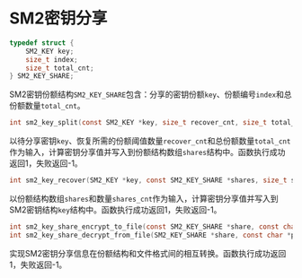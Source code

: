 # SM2密钥分享

```c
typedef struct {
	SM2_KEY key;
	size_t index;
	size_t total_cnt;
} SM2_KEY_SHARE;
```

SM2密钥份额结构`SM2_KEY_SHARE`包含：分享的密钥份额`key`、份额编号`index`和总份额数量`total_cnt`。

```c
int sm2_key_split(const SM2_KEY *key, size_t recover_cnt, size_t total_cnt, SM2_KEY_SHARE *shares);
```

以待分享密钥`key`、恢复所需的份额阈值数量`recover_cnt`和总份额数量`total_cnt`作为输入，计算密钥分享值并写入到份额结构数组`shares`结构中。函数执行成功返回1，失败返回-1。

```c
int sm2_key_recover(SM2_KEY *key, const SM2_KEY_SHARE *shares, size_t shares_cnt);
```

以份额结构数组`shares`和数量`shares_cnt`作为输入，计算密钥分享值并写入到SM2密钥结构`key`结构中。函数执行成功返回1，失败返回-1。

```c
int sm2_key_share_encrypt_to_file(const SM2_KEY_SHARE *share, const char *pass, const char *path_prefix);
int sm2_key_share_decrypt_from_file(SM2_KEY_SHARE *share, const char *pass, const char *file);
```

实现SM2密钥分享信息在份额结构和文件格式间的相互转换。函数执行成功返回1，失败返回-1。
